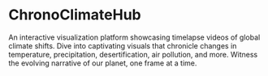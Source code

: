 # ChronoClimateHub
An interactive visualization platform showcasing timelapse videos of global climate shifts. Dive into captivating visuals that chronicle changes in temperature, precipitation, desertification, air pollution, and more. Witness the evolving narrative of our planet, one frame at a time.
